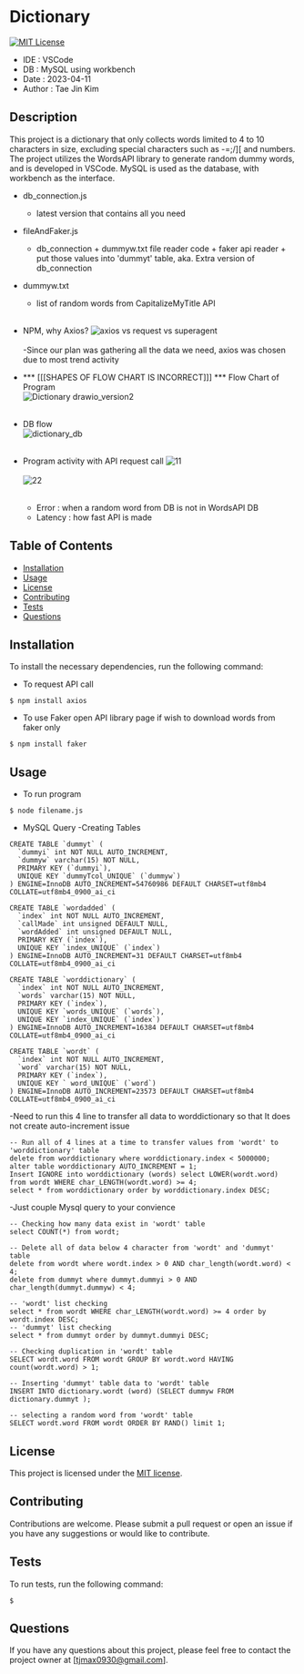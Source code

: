 # Dictionary

[![MIT License](https://img.shields.io/badge/license-MIT-blue.svg)](https://opensource.org/licenses/MIT) 
- IDE    : VSCode
- DB     : MySQL using workbench
- Date   : 2023-04-11
- Author : Tae Jin Kim


## Description

This project is a dictionary that only collects words limited to 4 to 10 characters in size, excluding special characters such as -=;/][ and numbers. The project utilizes the WordsAPI library to generate random dummy words, and is developed in VSCode. MySQL is used as the database, with workbench as the interface.

- db_connection.js<br /> 
  - latest version that contains all you need
- fileAndFaker.js<br />
  - db_connection + dummyw.txt file reader code + faker api reader + put those values into 'dummyt' table, aka. Extra version of db_connection
- dummyw.txt
  - list of random words from CapitalizeMyTitle API
<br /><br />
- NPM, why Axios?
![axios vs request vs superagent](https://user-images.githubusercontent.com/131336470/233300005-aa6b14c2-c12d-4b35-90e2-d07543aab3fa.PNG) <br /><br />
 -Since our plan was gathering all the data we need, axios was chosen due to most trend activity

- *** [[[SHAPES OF FLOW CHART IS INCORRECT]]] *** Flow Chart of Program <br />
![Dictionary drawio_version2](https://user-images.githubusercontent.com/131336470/233298231-44e12372-8331-4cce-9505-80b5b8e79736.png) <br /><br />

- DB flow <br />
![dictionary_db](https://user-images.githubusercontent.com/131336470/233299982-123f0e9e-610b-4f2f-bf3a-17656e7d2207.png) <br /><br />

- Program activity with API request call
![11](https://user-images.githubusercontent.com/131336470/233300441-d471e570-98b3-45b6-98d3-c5f97733da9c.PNG) <br /><br />
![22](https://user-images.githubusercontent.com/131336470/233300452-f371f452-94da-4a9c-82ac-ac87fd6c7b9a.PNG) <br /><br />
  - Error : when a random word from DB is not in WordsAPI DB
  - Latency : how fast API is made

## Table of Contents

- [Installation](#installation)
- [Usage](#usage)
- [License](#license)
- [Contributing](#contributing)
- [Tests](#tests)
- [Questions](#questions)

## Installation

To install the necessary dependencies, run the following command:

- To request API call
```
$ npm install axios
```
- To use Faker open API library page if wish to download words from faker only
```
$ npm install faker
```

## Usage
- To run program
```
$ node filename.js
```
- MySQL Query
 -Creating Tables
```
CREATE TABLE `dummyt` (
  `dummyi` int NOT NULL AUTO_INCREMENT,
  `dummyw` varchar(15) NOT NULL,
  PRIMARY KEY (`dummyi`),
  UNIQUE KEY `dummyTcol_UNIQUE` (`dummyw`)
) ENGINE=InnoDB AUTO_INCREMENT=54760986 DEFAULT CHARSET=utf8mb4 COLLATE=utf8mb4_0900_ai_ci
```

```
CREATE TABLE `wordadded` (
  `index` int NOT NULL AUTO_INCREMENT,
  `callMade` int unsigned DEFAULT NULL,
  `wordAdded` int unsigned DEFAULT NULL,
  PRIMARY KEY (`index`),
  UNIQUE KEY `index_UNIQUE` (`index`)
) ENGINE=InnoDB AUTO_INCREMENT=31 DEFAULT CHARSET=utf8mb4 COLLATE=utf8mb4_0900_ai_ci
```

```
CREATE TABLE `worddictionary` (
  `index` int NOT NULL AUTO_INCREMENT,
  `words` varchar(15) NOT NULL,
  PRIMARY KEY (`index`),
  UNIQUE KEY `words_UNIQUE` (`words`),
  UNIQUE KEY `index_UNIQUE` (`index`)
) ENGINE=InnoDB AUTO_INCREMENT=16384 DEFAULT CHARSET=utf8mb4 COLLATE=utf8mb4_0900_ai_ci
```

```
CREATE TABLE `wordt` (
  `index` int NOT NULL AUTO_INCREMENT,
  `word` varchar(15) NOT NULL,
  PRIMARY KEY (`index`),
  UNIQUE KEY ` word_UNIQUE` (`word`)
) ENGINE=InnoDB AUTO_INCREMENT=23573 DEFAULT CHARSET=utf8mb4 COLLATE=utf8mb4_0900_ai_ci
```


 -Need to run this 4 line to transfer all data to worddictionary so that It does not create auto-increment issue
```
-- Run all of 4 lines at a time to transfer values from 'wordt' to 'worddictionary' table
delete from worddictionary where worddictionary.index < 5000000;
alter table worddictionary AUTO_INCREMENT = 1;
Insert IGNORE into worddictionary (words) select LOWER(wordt.word) from wordt WHERE char_LENGTH(wordt.word) >= 4;
select * from worddictionary order by worddictionary.index DESC;
```
 -Just couple Mysql query to your convience
```
-- Checking how many data exist in 'wordt' table
select COUNT(*) from wordt;

-- Delete all of data below 4 character from 'wordt' and 'dummyt' table
delete from wordt where wordt.index > 0 AND char_length(wordt.word) < 4;
delete from dummyt where dummyt.dummyi > 0 AND char_length(dummyt.dummyw) < 4;

-- 'wordt' list checking
select * from wordt WHERE char_LENGTH(wordt.word) >= 4 order by wordt.index DESC;
-- 'dummyt' list checking
select * from dummyt order by dummyt.dummyi DESC;

-- Checking duplication in 'wordt' table
SELECT wordt.word FROM wordt GROUP BY wordt.word HAVING count(wordt.word) > 1;

-- Inserting 'dummyt' table data to 'wordt' table
INSERT INTO dictionary.wordt (word) (SELECT dummyw FROM dictionary.dummyt );

-- selecting a random word from 'wordt' table
SELECT wordt.word FROM wordt ORDER BY RAND() limit 1;
```

## License

This project is licensed under the [MIT license](https://opensource.org/licenses/MIT).



## Contributing

Contributions are welcome. Please submit a pull request or open an issue if you have any suggestions or would like to contribute.

## Tests

To run tests, run the following command:
```
$ 
```

## Questions

If you have any questions about this project, please feel free to contact the project owner at [tjmax0930@gmail.com].
